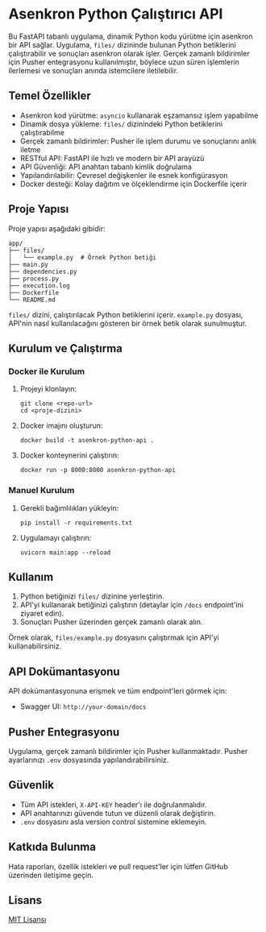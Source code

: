 # Asenkron Python Çalıştırıcı API

Bu FastAPI tabanlı uygulama, dinamik Python kodu yürütme için asenkron bir API sağlar. Uygulama, `files/` dizininde bulunan Python betiklerini çalıştırabilir ve sonuçları asenkron olarak işler. Gerçek zamanlı bildirimler için Pusher entegrasyonu kullanılmıştır, böylece uzun süren işlemlerin ilerlemesi ve sonuçları anında istemcilere iletilebilir.

## Temel Özellikler

- Asenkron kod yürütme: `asyncio` kullanarak eşzamansız işlem yapabilme
- Dinamik dosya yükleme: `files/` dizinindeki Python betiklerini çalıştırabilme
- Gerçek zamanlı bildirimler: Pusher ile işlem durumu ve sonuçlarını anlık iletme
- RESTful API: FastAPI ile hızlı ve modern bir API arayüzü
- API Güvenliği: API anahtarı tabanlı kimlik doğrulama
- Yapılandırılabilir: Çevresel değişkenler ile esnek konfigürasyon
- Docker desteği: Kolay dağıtım ve ölçeklendirme için Dockerfile içerir

## Proje Yapısı

Proje yapısı aşağıdaki gibidir:

```
app/
├── files/
│   └── example.py  # Örnek Python betiği
├── main.py
├── dependencies.py
├── process.py
├── execution.log
├── Dockerfile
└── README.md
```

`files/` dizini, çalıştırılacak Python betiklerini içerir. `example.py` dosyası, API'nin nasıl kullanılacağını gösteren bir örnek betik olarak sunulmuştur.

## Kurulum ve Çalıştırma

### Docker ile Kurulum

1. Projeyi klonlayın:
   ```
   git clone <repo-url>
   cd <proje-dizini>
   ```

2. Docker imajını oluşturun:
   ```
   docker build -t asenkron-python-api .
   ```

3. Docker konteynerini çalıştırın:
   ```
   docker run -p 8000:8000 asenkron-python-api
   ```

### Manuel Kurulum

1. Gerekli bağımlılıkları yükleyin:
   ```
   pip install -r requirements.txt
   ```

2. Uygulamayı çalıştırın:
   ```
   uvicorn main:app --reload
   ```

## Kullanım

1. Python betiğinizi `files/` dizinine yerleştirin.
2. API'yi kullanarak betiğinizi çalıştırın (detaylar için `/docs` endpoint'ini ziyaret edin).
3. Sonuçları Pusher üzerinden gerçek zamanlı olarak alın.

Örnek olarak, `files/example.py` dosyasını çalıştırmak için API'yi kullanabilirsiniz.

## API Dokümantasyonu

API dokümantasyonuna erişmek ve tüm endpoint'leri görmek için:
- Swagger UI: `http://your-domain/docs`

## Pusher Entegrasyonu

Uygulama, gerçek zamanlı bildirimler için Pusher kullanmaktadır. Pusher ayarlarınızı `.env` dosyasında yapılandırabilirsiniz.

## Güvenlik

- Tüm API istekleri, `X-API-KEY` header'ı ile doğrulanmalıdır.
- API anahtarınızı güvende tutun ve düzenli olarak değiştirin.
- `.env` dosyasını asla version control sistemine eklemeyin.

## Katkıda Bulunma

Hata raporları, özellik istekleri ve pull request'ler için lütfen GitHub üzerinden iletişime geçin.

## Lisans

[MIT Lisansı](LICENSE)
